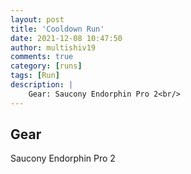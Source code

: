 ```yaml
---
layout: post
title: 'Cooldown Run'
date: 2021-12-08 10:47:50
author: multishiv19
comments: true
category: [runs]
tags: [Run]
description: |
    Gear: Saucony Endorphin Pro 2<br/>
---
```


## Gear
Saucony Endorphin Pro 2



<div width='100%' class='strava-embed-placeholder' data-embed-type='activity' data-embed-id='6356320238'></div>
<script src='https://strava-embeds.com/embed.js'></script>
